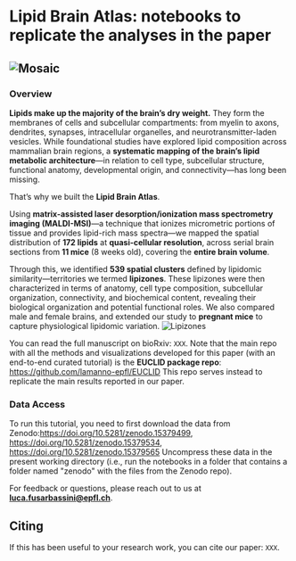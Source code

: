# Lipid Brain Atlas: notebooks to replicate the analyses in the paper

![Mosaic](assets/mosaic.png)
---
### Overview

**Lipids make up the majority of the brain’s dry weight.** They form the membranes of cells and subcellular compartments: from myelin to axons, dendrites, synapses, intracellular organelles, and neurotransmitter-laden vesicles. While foundational studies have explored lipid composition across mammalian brain regions, a **systematic mapping of the brain’s lipid metabolic architecture**—in relation to cell type, subcellular structure, functional anatomy, developmental origin, and connectivity—has long been missing.

That’s why we built the **Lipid Brain Atlas**.

Using **matrix-assisted laser desorption/ionization mass spectrometry imaging (MALDI-MSI)**—a technique that ionizes micrometric portions of tissue and provides lipid-rich mass spectra—we mapped the spatial distribution of **172 lipids** at **quasi-cellular resolution**, across serial brain sections from **11 mice** (8 weeks old), covering the **entire brain volume**.

Through this, we identified **539 spatial clusters** defined by lipidomic similarity—territories we termed **lipizones**. These lipizones were then characterized in terms of anatomy, cell type composition, subcellular organization, connectivity, and biochemical content, revealing their biological organization and potential functional roles. We also compared male and female brains, and extended our study to **pregnant mice** to capture physiological lipidomic variation.
![Lipizones](assets/lipizones.png)

You can read the full manuscript on bioRxiv: `XXX`. Note that the main repo with all the methods and visualizations developed for this paper (with an end-to-end curated tutorial) is the **EUCLID package repo**: https://github.com/lamanno-epfl/EUCLID This repo serves instead to replicate the main results reported in our paper.

### Data Access

To run this tutorial, you need to first download the data from Zenodo:https://doi.org/10.5281/zenodo.15379499, https://doi.org/10.5281/zenodo.15379534, https://doi.org/10.5281/zenodo.15379565
Uncompress these data in the present working directory (i.e., run the notebooks in a folder that contains a folder named "zenodo" with the files from the Zenodo repo).


For feedback or questions, please reach out to us at **[luca.fusarbassini@epfl.ch](mailto:luca.fusarbassini@epfl.ch)**.


## Citing

If this has been useful to your research work, you can cite our paper: `XXX`.


